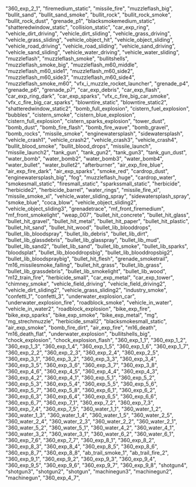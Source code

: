 "360_exp_2_1",
"firemedium_static",
"missile_fire",
"muzzleflash_big",
"bullit_sand",
"bullit_sand_smoke",
"bullit_rock",
"bullit_rock_smoke",
"bullit_rock_dust",
"grenade_p1",
"blacksmokemedium_static",
"shatteredwindow_static",
"collision_static",
"car_exp_ring",
"vehicle_dirt_driving",
"vehicle_dirt_sliding",
"vehicle_grass_driving",
"vehicle_grass_sliding",
"vehicle_object_hit",
"vehicle_object_sliding",
"vehicle_road_driving",
"vehicle_road_sliding",
"vehicle_sand_driving",
"vehicle_sand_sliding",
"vehicle_water_driving",
"vehicle_water_sliding",
"muzzleflash",
"muzzleflash_smoke",
"bullitshells",
"muzzleflash_smoke_big",
"muzzleflash_m60_middle",
"muzzleflash_m60_side1",
"muzzleflash_m60_side2",
"muzzleflash_m60_side3",
"muzzleflash_m60_side4",
"muzzleflash_smoke_m60",
"vfx_i_muzzle_rocket_launcher",
"grenade_p4",
"grenade_p6",
"grenade_p7",
"car_exp_debris",
"car_exp_flash",
"car_exp_ring_dark",
"car_exp_sparks",
"vfx_c_fire_big_car_smoke",
"vfx_c_fire_big_car_sparks",
"blowntire_static",
"blowntire_static2",
"shatteredwindow_static2",
"bomb_full_explosion",
"cistern_fuel_explosion",
"bubbles",
"cistern_smoke",
"cistern_blue_explosion",
"cistern_full_explosion",
"cistern_sparks_explosion",
"tower_dust",
"bomb_dust",
"bomb_fire_flash",
"bomb_fire_wave",
"bomb_gravel",
"bomb_rocks",
"missile_smoke",
"enginewatersplash",
"sidewatersplash",
"vehicle_crash1",
"vehicle_crash2",
"vehicle_crash3",
"vehicle_crash4",
"bullit_blood_smoke",
"bullit_blood_drops",
"missile_launch",
"missile_launch2",
"tank_gun",
"tank_gun2",
"tank_gun3",
"tank_gun_dust",
"water_bomb",
"water_bomb2",
"water_bomb3",
"water_bomb4",
"water_bullet",
"water_bullet2",
"afterburner",
"air_exp_fire_blue",
"air_exp_fire_dark",
"air_exp_sparks",
"smoke_red",
"cardrop_dust",
"enginewatersplash_big",
"fog",
"muzzleflash_huge",
"cardrop_water",
"smokesmall_static",
"firesmall_static",
"sparkssmall_static",
"herbicide",
"herbicide2",
"herbicide_barrel",
"water_rings",
"missile_fire_xl",
"missile_smoke_xl",
"vehicle_water_sliding_spray",
"sidewatersplash_spray",
"smoke_blue",
"coca_blow",
"vehicle_object_sliding2",
"vehicle_object_sliding3",
"grenadetrace",
"mf_front_firemedium",
"mf_front_smokelight",
"weap_007",
"bullet_hit_concrete",
"bullet_hit_glass",
"bullet_hit_gravel",
"bullet_hit_metal",
"bullet_hit_paper",
"bullet_hit_plastic",
"bullet_hit_sand",
"bullet_hit_wood",
"bullet_lib_blooddrops",
"bullet_lib_bloodspray",
"bullet_lib_debris",
"bullet_lib_dirt",
"bullet_lib_glassdebris",
"bullet_lib_glasspray",
"bullet_lib_mud",
"bullet_lib_sand2",
"bullet_lib_sand",
"bullet_lib_smoke",
"bullet_lib_sparks",
"bloodsplat",
"bullet_lib_blooddropsbig",
"bullet_lib_blooddropsbig2",
"bullet_lib_bloodspraybig",
"bullet_hit_flesh",
"grenade_smoketrail",
"m16_missilesmoke_falling",
"bullet_hit_grass",
"bullet_lib_grass",
"bullet_lib_grassdebris",
"bullet_lib_smokelight",
"bullet_lib_wood",
"m12_train_fire",
"herbicide_small",
"car_exp_metal",
"car_exp_tower",
"chimney_smoke",
"vehicle_field_driving",
"vehicle_field_driving2",
"vehicle_dirt_sliding2",
"vehicle_grass_sliding2",
"industry_smoke",
"confetti_1",
"confetti_3",
"underwater_explosion_car",
"underwater_explosion_fire",
"roadblock_smoke",
"vehicle_in_water",
"vehicle_in_water2",
"roadblock_explosion",
"bike_exp_fire",
"bike_exp_sparks",
"bike_exp_smoke",
"bike_exp_metal",
"mg",
"mg_strechmuzzle",
"herbicide_small2",
"blacksmokesmall_static",
"air_exp_smoke",
"bomb_fire_dirt",
"air_exp_fire",
"m16_death",
"m16_death_flat",
"underwater_explosion",
"bullitshells_big",
"chock_explosion",
"chock_explosion_flash",
"360_exp_1_1",
"360_exp_1_2",
"360_exp_1_3",
"360_exp_1_4",
"360_exp_1_5",
"360_exp_1_6",
"360_exp_1_7",
"360_exp_2_2",
"360_exp_2_3",
"360_exp_2_4",
"360_exp_2_5",
"360_exp_3_1",
"360_exp_3_2",
"360_exp_3_3",
"360_exp_3_4",
"360_exp_3_5",
"360_exp_3_6",
"360_exp_3_7",
"360_exp_3_8",
"360_exp_4_6",
"360_exp_4_5",
"360_exp_4_4",
"360_exp_4_3",
"360_exp_4_2",
"360_exp_4_1",
"360_exp_5_1",
"360_exp_5_2",
"360_exp_5_3",
"360_exp_5_4",
"360_exp_5_5",
"360_exp_5_6",
"360_exp_5_7",
"360_exp_5_8",
"360_exp_6_1",
"360_exp_6_2",
"360_exp_6_3",
"360_exp_6_4",
"360_exp_6_5",
"360_exp_6_6",
"360_exp_6_7",
"360_exp_7_1",
"360_exp_7_2",
"360_exp_7_3",
"360_exp_7_4",
"360_exp_7_5",
"360_water_1_1",
"360_water_1_2",
"360_water_1_3",
"360_water_1_4",
"360_water_1_5",
"360_water_2_5",
"360_water_2_4",
"360_water_2_3",
"360_water_2_2",
"360_water_2_1",
"360_water_5_2",
"360_water_5_1",
"360_water_4_2",
"360_water_4_1",
"360_water_3_2",
"360_water_3_1",
"360_water_6_2",
"360_water_6_1",
"360_exp_7_6",
"360_exp_7_7",
"360_exp_8_1",
"360_exp_8_2",
"360_exp_8_3",
"360_exp_8_4",
"360_exp_8_5",
"360_exp_8_6",
"360_exp_8_7",
"360_exp_8_8",
"ab_trail_smoke_1",
"ab_trail_fire_2",
"360_exp_9_1",
"360_exp_9_2",
"360_exp_9_3",
"360_exp_9_4",
"360_exp_9_5",
"360_exp_9_6",
"360_exp_9_7",
"360_exp_9_8",
"shotgun4",
"shotgun3",
"shotgun2",
"shotgun",
"machinegun3",
"machinegun2",
"machinegun",
"360_exp_4_7",